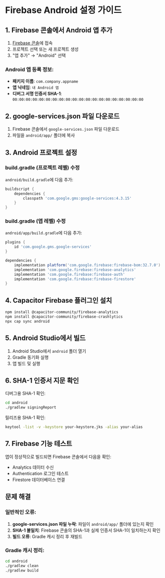 # Firebase Android 설정 가이드

## 1. Firebase 콘솔에서 Android 앱 추가

1. [Firebase 콘솔](https://console.firebase.google.com/)에 접속
2. 프로젝트 선택 또는 새 프로젝트 생성
3. "앱 추가" → "Android" 선택

### Android 앱 등록 정보:
- **패키지 이름**: `com.company.appname`
- **앱 닉네임**: `내 Android 앱`
- **디버그 서명 인증서 SHA-1**: `00:00:00:00:00:00:00:00:00:00:00:00:00:00:00:00:00:00:00:00`

## 2. google-services.json 파일 다운로드

1. Firebase 콘솔에서 `google-services.json` 파일 다운로드
2. 파일을 `android/app/` 폴더에 복사

## 3. Android 프로젝트 설정

### build.gradle (프로젝트 레벨) 수정
`android/build.gradle`에 다음 추가:

```gradle
buildscript {
    dependencies {
        classpath 'com.google.gms:google-services:4.3.15'
    }
}
```

### build.gradle (앱 레벨) 수정
`android/app/build.gradle`에 다음 추가:

```gradle
plugins {
    id 'com.google.gms.google-services'
}

dependencies {
    implementation platform('com.google.firebase:firebase-bom:32.7.0')
    implementation 'com.google.firebase:firebase-analytics'
    implementation 'com.google.firebase:firebase-auth'
    implementation 'com.google.firebase:firebase-firestore'
}
```

## 4. Capacitor Firebase 플러그인 설치

```bash
npm install @capacitor-community/firebase-analytics
npm install @capacitor-community/firebase-crashlytics
npx cap sync android
```

## 5. Android Studio에서 빌드

1. Android Studio에서 `android` 폴더 열기
2. Gradle 동기화 실행
3. 앱 빌드 및 실행

## 6. SHA-1 인증서 지문 확인

디버그용 SHA-1 확인:
```bash
cd android
./gradlew signingReport
```

릴리즈용 SHA-1 확인:
```bash
keytool -list -v -keystore your-keystore.jks -alias your-alias
```

## 7. Firebase 기능 테스트

앱이 정상적으로 빌드되면 Firebase 콘솔에서 다음을 확인:
- Analytics 데이터 수신
- Authentication 로그인 테스트
- Firestore 데이터베이스 연결

## 문제 해결

### 일반적인 오류:
1. **google-services.json 파일 누락**: 파일이 `android/app/` 폴더에 있는지 확인
2. **SHA-1 불일치**: Firebase 콘솔의 SHA-1과 실제 인증서 SHA-1이 일치하는지 확인
3. **빌드 오류**: Gradle 캐시 정리 후 재빌드

### Gradle 캐시 정리:
```bash
cd android
./gradlew clean
./gradlew build
``` 
